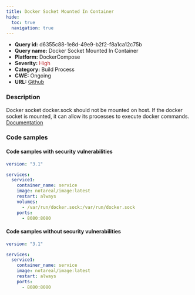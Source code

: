 ```yaml
---
title: Docker Socket Mounted In Container
hide:
  toc: true
  navigation: true
---
```


<style>
  .highlight .hll {
    background-color: #ff171742;
  }
  .md-content {
    max-width: 1100px;
    margin: 0 auto;
  }
</style>

-   **Query id:** d6355c88-1e8d-49e9-b2f2-f8a1ca12c75b
-   **Query name:** Docker Socket Mounted In Container
-   **Platform:** DockerCompose
-   **Severity:** <span style="color:#bb2124">High</span>
-   **Category:** Build Process
-   **CWE:** Ongoing
-   **URL:** [Github](https://github.com/Checkmarx/kics/tree/master/assets/queries/dockerCompose/docker_socket_mounted_in_container)

### Description
Docker socket docker.sock should not be mounted on host. If the docker socket is mounted, it can allow its processes to execute docker commands.<br>
[Documentation](https://docs.docker.com/compose/compose-file/#volumes)

### Code samples
#### Code samples with security vulnerabilities
```yaml title="Positive test num. 1 - yaml file" hl_lines="9"
version: "3.1"

services:
  service1:
    container_name: service
    image: notareal/image:latest
    restart: always
    volumes:
      - /var/run/docker.sock:/var/run/docker.sock
    ports:
      - 8080:8080

```


#### Code samples without security vulnerabilities
```yaml title="Negative test num. 1 - yaml file"
version: "3.1"

services:
  service1:
    container_name: service
    image: notareal/image:latest
    restart: always
    ports:
      - 8080:8080

```
